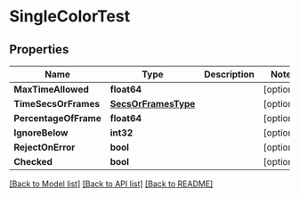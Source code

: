 # SingleColorTest

## Properties

Name | Type | Description | Notes
------------ | ------------- | ------------- | -------------
**MaxTimeAllowed** | **float64** |  | [optional] 
**TimeSecsOrFrames** | [**SecsOrFramesType**](secs_or_frames_type.md) |  | [optional] 
**PercentageOfFrame** | **float64** |  | [optional] 
**IgnoreBelow** | **int32** |  | [optional] 
**RejectOnError** | **bool** |  | [optional] 
**Checked** | **bool** |  | [optional] 

[[Back to Model list]](../README.md#documentation-for-models) [[Back to API list]](../README.md#documentation-for-api-endpoints) [[Back to README]](../README.md)


